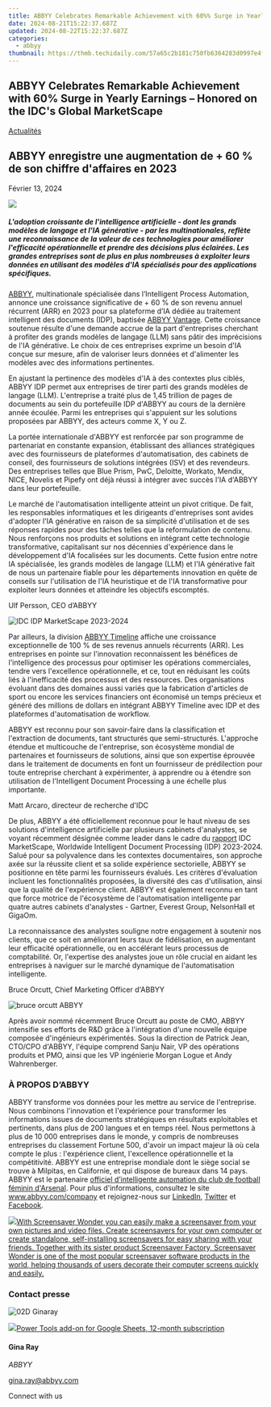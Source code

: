 ```yaml
---
title: ABBYY Celebrates Remarkable Achievement with 60%% Surge in Yearly Earnings – Honored on the IDC's Global MarketScape
date: 2024-08-21T15:22:37.687Z
updated: 2024-08-22T15:22:37.687Z
categories:
  - abbyy
thumbnail: https://thmb.techidaily.com/57a65c2b181c750fb6364283d0997e4f78e21ce130fdd9928a29e2fa7b69ddd1.jpg
---
```


## ABBYY Celebrates Remarkable Achievement with 60% Surge in Yearly Earnings – Honored on the IDC's Global MarketScape

[Actualités](https://tools.techidaily.com/abbyy/products/)

## ABBYY enregistre une augmentation de + 60 % de son chiffre d'affaires en 2023

Février 13, 2024

![](https://content.abbyy.com/-/media/project/abbyy/abbyy/branchtemplates/shutterstock_1272462163_1296-x-729.jpg?h=729&iar=0&w=1296)

##### L'adoption croissante de l'intelligence artificielle - dont les grands modèles de langage et l'IA générative - par les multinationales, reflète une reconnaissance de la valeur de ces technologies pour améliorer l'efficacité opérationnelle et prendre des décisions plus éclairées. Les grandes entreprises sont de plus en plus nombreuses à exploiter leurs données en utilisant des modèles d'IA spécialisés pour des applications spécifiques.

[ABBYY](https://tools.techidaily.com/abbyy/products/), multinationale spécialisée dans l’Intelligent Process Automation, annonce une croissance significative de + 60 % de son revenu annuel récurrent (ARR) en 2023 pour sa plateforme d’IA dédiée au traitement intelligent des documents (IDP), baptisée [ABBYY Vantage](https://tools.techidaily.com/abbyy/products/). Cette croissance soutenue résulte d'une demande accrue de la part d'entreprises cherchant à profiter des grands modèles de langage (LLM) sans pâtir des imprécisions de l'IA générative. Le choix de ces entreprises exprime un besoin d'IA conçue sur mesure, afin de valoriser leurs données et d'alimenter les modèles avec des informations pertinentes.

En ajustant la pertinence des modèles d'IA à des contextes plus ciblés, ABBYY IDP permet aux entreprises de tirer parti des grands modèles de langage (LLM). L'entreprise a traité plus de 1,45 trillion de pages de documents au sein du portefeuille IDP d'ABBYY au cours de la dernière année écoulée. Parmi les entreprises qui s'appuient sur les solutions proposées par ABBYY, des acteurs comme X, Y ou Z.

La portée internationale d'ABBYY est renforcée par son programme de partenariat en constante expansion, établissant des alliances stratégiques avec des fournisseurs de plateformes d'automatisation, des cabinets de conseil, des fournisseurs de solutions intégrées (ISV) et des revendeurs. Des entreprises telles que Blue Prism, PwC, Deloitte, Workato, Mendix, NICE, Novelis et Pipefy ont déjà réussi à intégrer avec succès l'IA d'ABBYY dans leur portefeuille.

Le marché de l'automatisation intelligente atteint un pivot critique. De fait, les responsables informatiques et les dirigeants d'entreprises sont avides d'adopter l'IA générative en raison de sa simplicité d'utilisation et de ses réponses rapides pour des tâches telles que la reformulation de contenu. Nous renforçons nos produits et solutions en intégrant cette technologie transformative, capitalisant sur nos décennies d'expérience dans le développement d'IA focalisées sur les documents. Cette fusion entre notre IA spécialisée, les grands modèles de langage (LLM) et l'IA générative fait de nous un partenaire fiable pour les départements innovation en quête de conseils sur l'utilisation de l'IA heuristique et de l'IA transformative pour exploiter leurs données et atteindre les objectifs escomptés.

Ulf Persson, CEO d’ABBYY

![IDC IDP MarketScape 2023-2024](https://content.abbyy.com/-/media/project/abbyy/abbyy/company/newsroom/content-images/idc-idp-marketscape-2023-2024.png?h=704&w=800)

Par ailleurs, la division [ABBYY Timeline](https://tools.techidaily.com/abbyy/products/) affiche une croissance exceptionnelle de 100 % de ses revenus annuels récurrents (ARR). Les entreprises en pointe sur l'innovation reconnaissent les bénéfices de l'intelligence des processus pour optimiser les opérations commerciales, tendre vers l'excellence opérationnelle, et ce, tout en réduisant les coûts liés à l'inefficacité des processus et des ressources. Des organisations évoluant dans des domaines aussi variés que la fabrication d'articles de sport ou encore les services financiers ont économisé un temps précieux et généré des millions de dollars en intégrant ABBYY Timeline avec IDP et des plateformes d'automatisation de workflow.

ABBYY est reconnu pour son savoir-faire dans la classification et l'extraction de documents, tant structurés que semi-structurés. L'approche étendue et multicouche de l'entreprise, son écosystème mondial de partenaires et fournisseurs de solutions, ainsi que son expertise éprouvée dans le traitement de documents en font un fournisseur de prédilection pour toute entreprise cherchant à expérimenter, à apprendre ou à étendre son utilisation de l'Intelligent Document Processing à une échelle plus importante.

Matt Arcaro, directeur de recherche d'IDC

De plus, ABBYY a été officiellement reconnue pour le haut niveau de ses solutions d'intelligence artificielle par plusieurs cabinets d'analystes, se voyant récemment désignée comme leader dans le cadre du [rapport](https://tools.techidaily.com/abbyy/products/) IDC MarketScape, Worldwide Intelligent Document Processing (IDP) 2023-2024\. Salué pour sa polyvalence dans les contextes documentaires, son approche axée sur la réussite client et sa solide expérience sectorielle, ABBYY se positionne en tête parmi les fournisseurs évalués. Les critères d'évaluation incluent les fonctionnalités proposées, la diversité des cas d'utilisation, ainsi que la qualité de l'expérience client. ABBYY est également reconnu en tant que force motrice de l'écosystème de l'automatisation intelligente par quatre autres cabinets d'analystes - Gartner, Everest Group, NelsonHall et GigaOm.

La reconnaissance des analystes souligne notre engagement à soutenir nos clients, que ce soit en améliorant leurs taux de fidélisation, en augmentant leur efficacité opérationnelle, ou en accélérant leurs processus de comptabilité. Or, l'expertise des analystes joue un rôle crucial en aidant les entreprises à naviguer sur le marché dynamique de l'automatisation intelligente. 

Bruce Orcutt, Chief Marketing Officer d'ABBYY

![bruce orcutt ABBYY](https://content.abbyy.com/-/media/project/abbyy/abbyy/company/newsroom/content-images/bruce-orcutt-rgb.jpg?h=540&w=800)

Après avoir nommé récemment Bruce Orcutt au poste de CMO, ABBYY intensifie ses efforts de R&D grâce à l'intégration d'une nouvelle équipe composée d'ingénieurs expérimentés. Sous la direction de Patrick Jean, CTO/CPO d'ABBYY, l'équipe comprend Sanju Nair, VP des opérations produits et PMO, ainsi que les VP ingénierie Morgan Logue et Andy Wahrenberger.

### À PROPOS D’ABBYY

ABBYY transforme vos données pour les mettre au service de l'entreprise. Nous combinons l'innovation et l'expérience pour transformer les informations issues de documents stratégiques en résultats exploitables et pertinents, dans plus de 200 langues et en temps réel. Nous permettons à plus de 10 000 entreprises dans le monde, y compris de nombreuses entreprises du classement Fortune 500, d'avoir un impact majeur là où cela compte le plus : l'expérience client, l'excellence opérationnelle et la compétitivité. ABBYY est une entreprise mondiale dont le siège social se trouve à Milpitas, en Californie, et qui dispose de bureaux dans 14 pays. ABBYY est le partenaire [officiel d’intelligente automation du club de football féminin d'Arsenal](https://tools.techidaily.com/abbyy/products/). Pour plus d'informations, consultez le site www.abbyy.com/company et rejoignez-nous sur [LinkedIn](https://www.linkedin.com/company/abbyy), [Twitter](https://twitter.com/ABBYY%5FSoftware?ref%5Fsrc=twsrc%5Egoogle%7Ctwcamp%5Eserp%7Ctwgr%5Eauthor) et [Facebook](https://www.facebook.com/ABBYYsoft/?locale=fr%5FFR).

<!-- affiliate ads begin -->
<a href="https://secure.2checkout.com/order/checkout.php?PRODS=195080&QTY=1&AFFILIATE=108875&CART=1"><img src="https://www.blumentals.net/scrwonder/images/screensaver-software.png" border="0">With Screensaver Wonder you can easily make a screensaver from your own pictures and video files. Create screensavers for your own computer or create standalone, self-installing screensavers for easy sharing with your friends. Together with its sister product Screensaver Factory, Screensaver Wonder is one of the most popular screensaver software products in the world, helping thousands of users decorate their computer screens quickly and easily.</a>
<!-- affiliate ads end -->
### Contact presse

![02D Ginaray](https://static2.abbyy.com/abbyycommedia/23662/02d-ginaray.png)

<!-- affiliate ads begin -->
<a href="https://secure.2checkout.com/order/checkout.php?PRODS=4721564&QTY=1&AFFILIATE=108875&CART=1"><img src="https://secure.avangate.com/images/merchant/c14a8df1e1b4d5297e9cb30cb34d5a00/products/copy_power-tools-48.png" border="0">Power Tools add-on for Google Sheets, 12-month subscription</a>
<!-- affiliate ads end -->
#### Gina Ray

_ABBYY_

[gina.ray@abbyy.com](https://tools.techidaily.com/abbyy/products/) 

  
Connect with us

<ins class="adsbygoogle"
     style="display:block"
     data-ad-format="autorelaxed"
     data-ad-client="ca-pub-7571918770474297"
     data-ad-slot="1223367746"></ins>



<ins class="adsbygoogle"
     style="display:block"
     data-ad-client="ca-pub-7571918770474297"
     data-ad-slot="8358498916"
     data-ad-format="auto"
     data-full-width-responsive="true"></ins>
